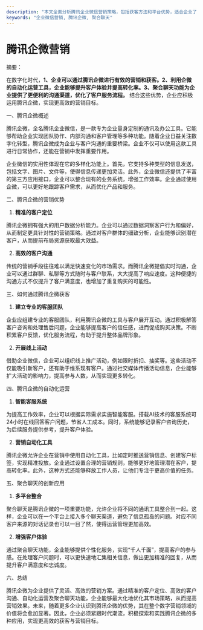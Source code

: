 ```yaml
---
description: "本文全面分析腾讯企业微信营销策略，包括获客方法和平台优势，适合企业了解和运用。"
keywords: "企业微信营销, 腾讯企微, 聚合聊天"
---
```

# 腾讯企微营销

摘要：

在数字化时代，**1、企业可以通过腾讯企微进行有效的营销和获客。2、利用企微的自动化运营工具，企业能够提升客户体验并提高转化率。3、聚合聊天功能为企业提供了更便利的沟通渠道，优化了客户服务流程。** 结合这些优势，企业应积极运用腾讯企微，实现更高效的营销目标。

一、腾讯企微概述

腾讯企微，全名腾讯企业微信，是一款专为企业量身定制的通讯及办公工具。它能够帮助企业实现团队协作、内部沟通和客户管理等多种功能。随着企业日益关注数字化转型，腾讯企微成为企业与客户沟通的重要桥梁。企业不仅可以使用这款工具进行日常协作，还能在营销中发挥重要作用。

企业微信的实用性体现在它的多样化功能上。首先，它支持多种类型的信息发送，包括文字、图片、文件等，使得信息传递更加灵活。此外，企业微信还提供了丰富的第三方应用接口，企业可以整合现有的业务系统，增强工作效率。企业通过使用企微，可以更好地跟踪客户需求，从而优化产品和服务。

二、腾讯企微的营销优势

1. **精准的客户定位**

腾讯企微拥有强大的用户数据分析能力。企业可以通过数据洞察客户行为和偏好，从而制定更具针对性的营销策略。通过对客户群体的细致分析，企业能够识别潜在客户，从而提前布局资源获取最大效益。

2. **高效的客户沟通**

传统的营销手段往往难以满足快速变化的市场需求。而腾讯企微提倡实时沟通，企业可以通过群聊、私聊等方式随时与客户联系，大大提高了响应速度。这种便捷的沟通方式不仅提升了客户满意度，也增加了重复购买的可能性。

三、如何通过腾讯企微获客

1. **建立专业的客服团队**

企业应组建专业的客服团队，利用腾讯企微的工具与客户展开互动。通过积极解答客户咨询和处理售后问题，企业能够提高客户的信任感，进而促成购买决策。不断积累客户反馈，优化服务流程，有助于提升整体品牌形象。

2. **开展线上活动**

借助企业微信，企业可以组织线上推广活动，例如限时折扣、抽奖等。这些活动不仅能吸引新客户，还有助于维系现有客户。通过社交媒体传播活动信息，企业能够扩大活动的影响力，提高参与人数，从而实现更多转化。

四、腾讯企微的自动化运营

1. **智能客服系统**

为提高工作效率，企业可以根据实际需求实施智能客服。搭载AI技术的客服系统可24小时在线回答客户问题，节省人工成本。同时，系统能够记录客户咨询历史，为后续服务提供参考，提升客户体验。

2. **营销自动化工具**

腾讯企微允许企业在营销中使用自动化工具，比如定时推送营销信息、创建客户标签，实现精准投放。企业通过设置合理的营销规则，能够更好地管理潜在客户，提高转化率。此外，这种方式还能够释放工作人员，让他们专注于更高价值的任务。

五、聚合聊天的创新应用

1. **多平台整合**

聚合聊天是腾讯企微的一项重要功能，允许企业将不同的通讯工具整合到一起。这样，企业可以在一个平台上接入多个聊天渠道，避免了信息孤岛的问题。对应不同客户来源的对话记录也可以一目了然，使得运营管理更加高效。

2. **增强客户体验**

通过聚合聊天功能，企业能够提供个性化服务，实现“千人千面”，提高客户的参与感。在处理客户问题时，可以更快速地汇集相关信息，做出更加精准的回复，从而提升客户满意度和忠诚度。

六、总结

腾讯企微为企业提供了灵活、高效的营销方案。通过精准的客户定位、高效的客户沟通、自动化运营及聚合聊天功能，企业能够最大化地优化其市场策略，从而提高营销效果。未来，随着更多企业认识到腾讯企微的优势，其在整个数字营销领域的价值将会愈加显著。因此，企业必须紧跟时代潮流，积极探索和实践腾讯企微的多种应用，实现更高效的获客与营销目标。
